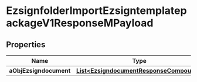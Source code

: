 

# EzsignfolderImportEzsigntemplatepackageV1ResponseMPayload

## Properties

Name | Type | Description | Notes
------------ | ------------- | ------------- | -------------
**aObjEzsigndocument** | [**List&lt;EzsigndocumentResponseCompound&gt;**](EzsigndocumentResponseCompound.md) |  | 




